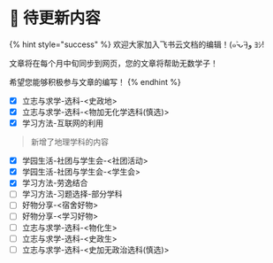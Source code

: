 # 🙏 待更新内容

{% hint style="success" %}
欢迎大家加入飞书云文档的编辑！(๑˃̵ᴗ˂̵)و ﾖｼ!

文章将在每个月中旬同步到网页，您的文章将帮助无数学子！

希望您能够积极参与文章的编写！
{% endhint %}

* [x] 立志与求学-选科-<史政地>
* [x] 立志与求学-选科-<物加无化学选科(慎选)>
* [x] 学习方法-互联网的利用

> 新增了地理学科的内容

* [x] 学园生活-社团与学生会-<社团活动>
* [x] 学园生活-社团与学生会-<学生会>
* [x] 学习方法-劳逸结合
* [ ] 学习方法-习题选择-部分学科
* [ ] 好物分享-<宿舍好物>
* [ ] 好物分享-<学习好物>
* [ ] 立志与求学-选科-<物化生>
* [ ] 立志与求学-选科-<史政生>
* [ ] 立志与求学-选科-<史加无政治选科(慎选)>
